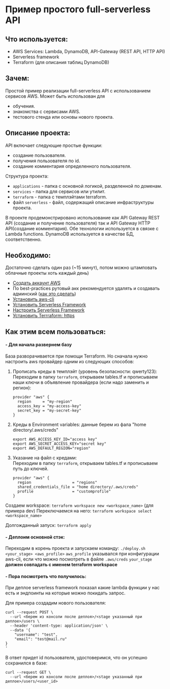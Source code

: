 # Пример простого full-serverless API

## Что используется:
- AWS Services: Lambda, DynamoDB, API-Gateway (REST API, HTTP API)
- Serverless framework
- Terraform (для описания таблиц DynamoDB)   

## Зачем:
Простой пример реализации full-serverless API с использованием сервисов AWS. Может быть использован для
- обучения.
- знакомства с сервисами AWS.
- тестового стенда или основы нового проекта.


## Описание проекта:
API включает следующие простые функции:
- создание пользователя.
- получения пользователя по id.
- создание комментария определенного пользователя.

Структура проекта:
- `applications` - папка с основной логикой, разделенной по доменам.
- `services` - папка для сервисов или утилит.
- `terraform` - папка с темплэйтами terraform.
- файл `serverless` - файл, содержащий описание инфраструктуры проекта.

В проекте продемонстрировано использование как  API Gateway REST API (создание и получение пользователя) 
так и  API Gateway HTTP API(создание комментария). Обе технологии используется в связке с Lambda functions. 
DynamoDB используется в качестве БД, соответственно.

## Необходимо:
Достаточно сделать один раз (~15 минут), потом можно штамповать облачные проекты хоть каждый день)
- [Создать аккаунт AWS](https://portal.aws.amazon.com/billing/signup?redirect_url=https%3A%2F%2Faws.amazon.com%2Fregistration-confirmation#/start)
- По best-practices рутовый акк рекомендуется удалять и создавать админский ([как это сделать](https://docs.aws.amazon.com/IAM/latest/UserGuide/getting-started_create-admin-group.html))
- [Установить aws-cli](https://docs.aws.amazon.com/cli/latest/userguide/cli-chap-install.html)
- [Установить Serverless Framework](https://serverless.com/framework/docs/getting-started/)
- [Настроить Serverless Framework](https://serverless.com/framework/docs/providers/aws/cli-reference/config-credentials/)
- [Установить Terrraform: https](//www.terraform.io/downloads.html)

## Как этим всем пользоваться:

#### - Для начала развернем базу
База разворачивается при помощи Terraform. Но сначала нужно настроить aws провайдер одним из следующих способов:   
1. Прописать креды в темплэйт (уровень безопасности: qwerty123):  
    Переходим в папку `terraform`, открываем  tables.tf и прописываем наши ключи в объявление провайдера (если надо заменить и регион):
    ```hcl-terraform
    provider "aws" {
      region     = "my-region"
      access_key = "my-access-key"
      secret_key = "my-secret-key"
    }
    ```
2. Креды в Environment variables:
данные берем из фала "home directory/.aws/creds"
    ```
    export AWS_ACCESS_KEY_ID="access key"
    export AWS_SECRET_ACCESS_KEY="secret key"
    export AWS_DEFAULT_REGION="region"
    ```   
3. Указание на файл с кредами:   
 Переходим в папку `terraform`, открываем  tables.tf и прописываем путь до ключей.
    ```hcl-terraform
    provider "aws" {
      region                  = "regions"
      shared_credentials_file = "home directory/.aws/creds"
      profile                 = "customprofile"
    }
    ```

Создаем workspace: `terraform workspace new <workspace_name>` (для примера dev)
Переключаемся на него: `terraform workspace select <workspace_name>`

Долгожданный запуск: `terraform apply`

#### - Деплоим основной стэк:
Переходим в корень проекта и запускаем команду: `./deploy.sh <your_stage> <aws_profile>`
`aws_profile` указывался при конфигурации aws-cli, если что можно посмотреть в файле `.aws/creds`
`your_stage` **должен совпадать с именем terraform workspace**

#### - Пора посмотреть что получилось:
При деплое serverless framework показал какие lambda функции у нас есть и эндпоинты на которые можно покидать запрос.   

Для примера создадим нового пользователя:
```curl
curl --request POST \
  --url <берем из консоли после деплоя>/<stage указанный при деплое>/users \
  --header 'content-type: application/json' \
  --data '{
	"username": "test",
	"email": "test@mail.ru"
}
'
```
В ответ придет id пользователя, удостоверимся, что он успешно сохранился в базе:
```
curl --request GET \
  --url <берем из консоли после деплоя>/<stage указанный при деплое>/users/<user_id>
```
